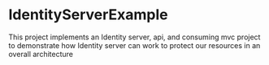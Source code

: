 # IdentityServerExample
This project implements an Identity server, api, and consuming mvc project to demonstrate how Identity server can work to protect our resources in an overall architecture
